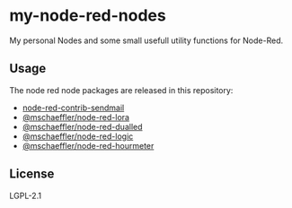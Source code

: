 # my-node-red-nodes

My personal Nodes and some small usefull utility functions for Node-Red.

## Usage

The node red node packages are released in this repository:

- [node-red-contrib-sendmail](node-red-contrib-sendmail/README.md)
- [@mschaeffler/node-red-lora](node-red-contrib-lora/README.md)
- [@mschaeffler/node-red-dualled](node-red-dualled/README.md)
- [@mschaeffler/node-red-logic](node-red-logic/README.md)
- [@mschaeffler/node-red-hourmeter](node-red-hourmeter/README.md)

## License

LGPL-2.1
